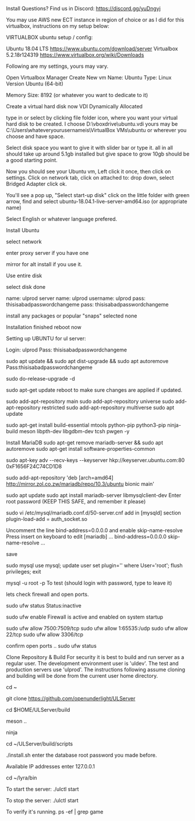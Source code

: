 Install
Questions?
Find us in Discord: https://discord.gg/yuDngyj

You may use AWS  new ECT instance in region of choice or as I did for this virtualbox, instructions on my setup below:

VIRTUALBOX ubuntu setup / config:

Ubuntu 18.04 LTS  https://www.ubuntu.com/download/server
Virtualbox 5.2.18r124319 https://www.virtualbox.org/wiki/Downloads


Following are my settings, yours may vary.

Open Virtualbox Manager
Create New vm
Name: Ubuntu
Type: Linux
Version Ubuntu (64-bit)

Memory Size: 8192 (or whatever you want to dedicate to it)


Create a virtual hard disk now
VDI
Dynamically Allocated


type in or select by clicking file folder icon, where you want your virtual hard disk to be created.
I choose D:\vboxdrive\ubuntu.vdi
yours may be C:\Users\whateveryourusernameis\VirtualBox VMs\ubuntu
or wherever you choose and have space.

Select disk space you want to give it with slider bar or type it.
all in all should take up around 5.1gb installed but give space to grow
10gb should be a good starting point.


Now you should see your Ubuntu vm, Left click it once, then click on settings.
Click on network tab, click on attached to: drop down, select Bridged Adapter click ok.


You'll see a pop up, "Select start-up disk"
click on the little folder with green arrow, find and select 
ubuntu-18.04.1-live-server-amd64.iso (or appropriate name)


Select English or whatever language prefered.


Install Ubuntu


select network


enter proxy server if you have one


mirror for alt install if you use it.


Use entire disk


select disk
done

name: ulprod
server name: ulprod
username: ulprod
pass: thisisabadpasswordchangeme
pass: thisisabadpasswordchangeme

install any packages or popular "snaps"
selected none


Installation finished
reboot now



Setting up UBUNTU for ul server:

Login: ulprod
Pass: thisisabadpasswordchangeme


sudo apt update && sudo apt dist-upgrade && sudo apt autoremove
Pass:thisisabadpasswordchangeme

sudo do-release-upgrade -d

sudo apt-get update
reboot to make sure changes are applied if updated.

sudo add-apt-repository main
sudo add-apt-repository universe
sudo add-apt-repository restricted
sudo add-apt-repository multiverse
sudo apt update

sudo apt-get install build-essential mtools python-pip python3-pip ninja-build meson libpth-dev libgdbm-dev tcsh pwgen -y


Install MariaDB
sudo apt-get remove mariadb-server && sudo apt autoremove
sudo apt-get install software-properties-common

sudo apt-key adv --recv-keys --keyserver hkp://keyserver.ubuntu.com:80 0xF1656F24C74CD1D8

sudo add-apt-repository 'deb [arch=amd64] http://mirror.zol.co.zw/mariadb/repo/10.3/ubuntu bionic main'

sudo apt update
sudo apt install mariadb-server libmysqlclient-dev
Enter root password (KEEP THIS SAFE, and remember it please)

sudo vi /etc/mysql/mariadb.conf.d/50-server.cnf
add in [mysqld] section
plugin-load-add = auth_socket.so

Uncomment the line bind-address=0.0.0.0 and enable skip-name-resolve
Press insert on keyboard to edit
[mariadb]
   ...
   bind-address=0.0.0.0
   skip-name-resolve
   ...

save

sudo mysql
use mysql;
update user set plugin='' where User='root';
flush privileges;
exit

mysql -u root -p
To test (should login with password, type to leave it)


lets check firewall and open ports.

sudo ufw status
Status:inactive

sudo ufw enable
Firewall is active and enabled on system startup

sudo ufw allow 7500:7509/tcp
sudo ufw allow 1:65535:/udp
sudo ufw allow 22/tcp
sudo ufw allow 3306/tcp

confirm open ports ..
sudo ufw status

Clone Repository & Build
For security it is best to build and run server as a regular user. The development environment user is 'uldev'. The test and production servers use 'ulprod'. The instructions following assume cloning and building will be done from the current user home directory.

cd ~

git clone https://github.com/openunderlight/ULServer

cd $HOME/ULServer/build

meson ..

ninja

cd ~/ULServer/build/scripts



./install.sh
enter the database root password you made before.

Available IP addresses 
enter 127.0.0.1

cd ~/lyra/bin

To start the server:
./ulctl start

To stop the server:
./ulctl start

To verify it's running.
ps -ef | grep game

